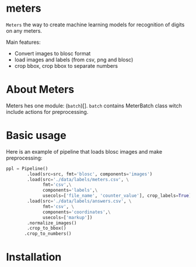 # meters

`Meters` the way to create machine learning models for recognition of digits on any meters.

Main features:
* Convert images to blosc format
* load images and labels (from csv, png and blosc)
* crop bbox, crop bbox to separate numbers

# About Meters

Meters hes one module: (``batch``)[].
``batch`` contains MeterBatch class witch include actions for preprocessing.

# Basic usage

Here is an example of pipeline that loads blosc images and make preprocessing:
```python
ppl = Pipeline()
        .load(src=src, fmt='blosc', components='images')
        .load(src='./data/labels/meters.csv', \
              fmt='csv',\
              components='labels',\
              usecols=['file_name', 'counter_value'], crop_labels=True)
        .load(src='./data/labels/answers.csv', \
              fmt='csv', \
              components='coordinates',\
              usecols=['markup'])
        .normalize_images()
        .crop_to_bbox()
       .crop_to_numbers()
```
# Installation

